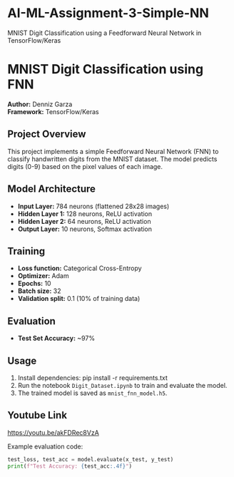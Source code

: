 # AI-ML-Assignment-3-Simple-NN
MNIST Digit Classification using a Feedforward Neural Network in TensorFlow/Keras

# MNIST Digit Classification using FNN

**Author:** Denniz Garza  
**Framework:** TensorFlow/Keras

## Project Overview
This project implements a simple Feedforward Neural Network (FNN) to classify handwritten digits from the MNIST dataset. The model predicts digits (0-9) based on the pixel values of each image.

## Model Architecture
- **Input Layer:** 784 neurons (flattened 28x28 images)
- **Hidden Layer 1:** 128 neurons, ReLU activation
- **Hidden Layer 2:** 64 neurons, ReLU activation
- **Output Layer:** 10 neurons, Softmax activation

## Training
- **Loss function:** Categorical Cross-Entropy
- **Optimizer:** Adam
- **Epochs:** 10
- **Batch size:** 32
- **Validation split:** 0.1 (10% of training data)

## Evaluation
- **Test Set Accuracy:** ~97%

## Usage
1. Install dependencies: pip install -r requirements.txt
2. Run the notebook `Digit_Dataset.ipynb` to train and evaluate the model.
3. The trained model is saved as `mnist_fnn_model.h5`.

## Youtube Link
https://youtu.be/akFDRec8VzA

Example evaluation code:
```python
test_loss, test_acc = model.evaluate(x_test, y_test)
print(f"Test Accuracy: {test_acc:.4f}")
